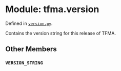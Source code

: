 <div itemscope itemtype="http://developers.google.com/ReferenceObject">
<meta itemprop="name" content="tfma.version" />
<meta itemprop="path" content="Stable" />
<meta itemprop="property" content="VERSION_STRING"/>
</div>

# Module: tfma.version



Defined in [`version.py`](https://github.com/tensorflow/model-analysis/tree/master/tensorflow_model_analysis/version.py).

<!-- Placeholder for "Used in" -->

Contains the version string for this release of TFMA.

## Other Members

<h3 id="VERSION_STRING"><code>VERSION_STRING</code></h3>

